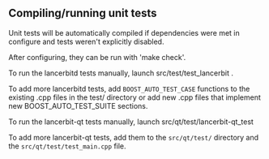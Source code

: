 Compiling/running unit tests
------------------------------------

Unit tests will be automatically compiled if dependencies were met in configure
and tests weren't explicitly disabled.

After configuring, they can be run with 'make check'.

To run the lancerbitd tests manually, launch src/test/test_lancerbit .

To add more lancerbitd tests, add `BOOST_AUTO_TEST_CASE` functions to the existing
.cpp files in the test/ directory or add new .cpp files that
implement new BOOST_AUTO_TEST_SUITE sections.

To run the lancerbit-qt tests manually, launch src/qt/test/lancerbit-qt_test

To add more lancerbit-qt tests, add them to the `src/qt/test/` directory and
the `src/qt/test/test_main.cpp` file.
